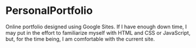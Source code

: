 # PersonalPortfolio
Online portfolio designed using Google Sites.
If I have enough down time, I may put in the effort to familiarize myself with HTML and CSS or JavaScript, but, for the time being, I am comfortable with the current site.
